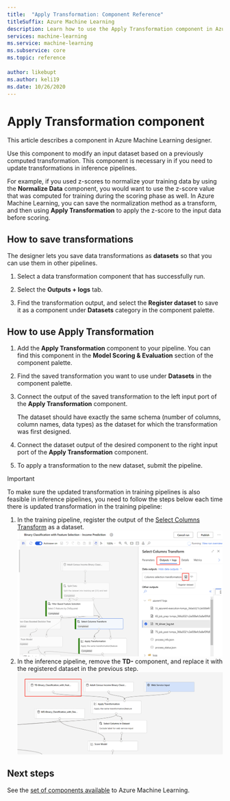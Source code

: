 ```yaml
---
title:  "Apply Transformation: Component Reference"
titleSuffix: Azure Machine Learning
description: Learn how to use the Apply Transformation component in Azure Machine Learning to modify an input dataset based on a previously computed transformation. 
services: machine-learning
ms.service: machine-learning
ms.subservice: core
ms.topic: reference

author: likebupt
ms.author: keli19
ms.date: 10/26/2020
---
```


# Apply Transformation component

This article describes a component in Azure Machine Learning designer.

Use this component to modify an input dataset based on a previously computed transformation. This component is necessary in if you need to update transformations in inference pipelines.

For example, if you used z-scores to normalize your training data by using the **Normalize Data** component, you would want to use the z-score value that was computed for training during the scoring phase as well. In Azure Machine Learning, you can save the normalization method as a transform, and then using **Apply Transformation** to apply the z-score to the input data before scoring.

## How to save transformations

The designer lets you save data transformations as **datasets** so that you can use them in other pipelines.

1. Select a data transformation component that has successfully run.

1. Select the **Outputs + logs** tab.

1. Find the transformation output, and select the **Register dataset** to save it as a component under **Datasets** category in the component palette.

## How to use Apply Transformation  
  
1. Add the **Apply Transformation** component to your pipeline. You can find this component in the **Model Scoring & Evaluation** section of the component palette. 
  
1. Find the saved transformation you want to use under **Datasets** in the component palette.

1. Connect the output of the saved transformation to the left input port of the **Apply Transformation** component.

    The dataset should have exactly the same schema (number of columns, column names, data types) as the dataset for which the transformation was first designed.  
  
1. Connect the dataset output of the desired component to the right input port of the **Apply Transformation** component.
  
1. To apply a transformation to the new dataset, submit the pipeline.  

> [!IMPORTANT]
> To make sure the updated transformation in training pipelines is also feasible in inference pipelines, you need to follow the steps below each time there is updated transformation in the training pipeline:
> 1. In the training pipeline, register the output of the [Select Columns Transform](select-columns-transform.md) as a dataset.
> ![Register dataset of component output](media/module/select-columns-transform-register-dataset.png)
> 1. In the inference pipeline, remove the **TD-** component, and replace it with the registered dataset in the previous step.
> ![Replace TD component](media/module/replace-tranformation-directory.png)

## Next steps

See the [set of components available](module-reference.md) to Azure Machine Learning. 